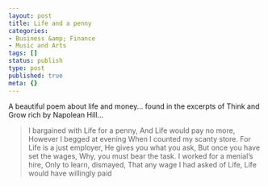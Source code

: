 ```yaml
---
layout: post
title: Life and a penny
categories:
- Business &amp; Finance
- Music and Arts
tags: []
status: publish
type: post
published: true
meta: {}
---
```

A beautiful poem about life and money... found in the excerpts of Think and Grow rich by Napolean Hill...

> I bargained with Life for a penny, And Life would pay no more, However I begged at evening When I counted my scanty store. For Life is a just employer, He gives you what you ask, But once you have set the wages, Why, you must bear the task. I worked for a menial’s hire, Only to learn, dismayed, That any wage I had asked of Life, Life would have willingly paid
